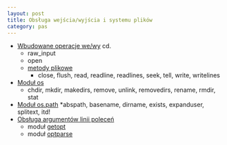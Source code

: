 ```yaml
---
layout: post
title: Obsługa wejścia/wyjścia i systemu plików
category: pas
---
```

*   [Wbudowane operacje we/wy](http://docs.python.org/library/functions.html) cd.
    *   raw_input
    *   open
    *   [metody plikowe](http://docs.python.org/library/stdtypes.html#file-objects)
        *   close, flush, read, readline, readlines, seek, tell, write, writelines
*   [Moduł os](http://docs.python.org/library/os.html#module-os)
    * chdir, mkdir, makedirs, remove, unlink, removedirs, rename, rmdir, stat
*   [Moduł os.path](http://docs.python.org/library/os.path.html#module-os.path)
    *abspath, basename, dirname, exists, expanduser, splitext, itd!
*   [Obsługa argumentów linii poleceń](http://diveintopython.org/scripts_and_streams/command_line_arguments.html)
    *   moduł [getopt](http://docs.python.org/library/getopt.html#module-getopt)
    *   moduł [optparse](http://docs.python.org/library/optparse.html#module-optparse)
